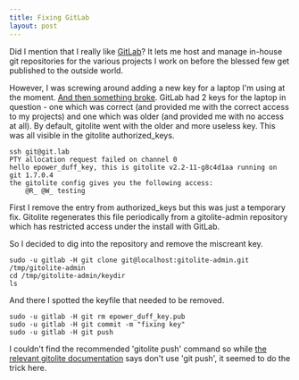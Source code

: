 ```yaml
---
title: Fixing GitLab
layout: post
---
```

Did I mention that I really like [GitLab](http://gitlabhq.com/)? It lets me host and manage in-house git repositories for the various projects I work on before the blessed few get published to the outside world.

However, I was screwing around adding a new key for a laptop I'm using at the moment. [And then something broke](https://groups.google.com/forum/?fromgroups=#!topic/gitlabhq/kFkwNVqTYgE). GitLab had 2 keys for the laptop in question - one which was correct (and provided me with the correct access to my projects) and one which was older (and provided me with no access at all). By default, gitolite went with the older and more useless key. This was all visible in the gitolite authorized_keys. 

    ssh git@git.lab
    PTY allocation request failed on channel 0
    hello epower_duff_key, this is gitolite v2.2-11-g8c4d1aa running on git 1.7.0.4
    the gitolite config gives you the following access:
        @R_ @W_	testing

First I remove the entry from authorized_keys but this was just a temporary fix. Gitolite regenerates this file periodically from a gitolite-admin repository which has restricted access under the install with GitLab. 

So I decided to dig into the repository and remove the miscreant key. 

    sudo -u gitlab -H git clone git@localhost:gitolite-admin.git /tmp/gitolite-admin
    cd /tmp/gitolite-admin/keydir
    ls

And there I spotted the keyfile that needed to be removed.

    sudo -u gitlab -H git rm epower_duff_key.pub
    sudo -u gitlab -H git commit -m "fixing key"
    sudo -u gitlab -H git push

I couldn't find the recommended 'gitolite push' command so while [the relevant gitolite documentation](http://sitaramc.github.com/gitolite/emergencies.html#bypass) says don't use 'git push', it seemed to do the trick here. 

